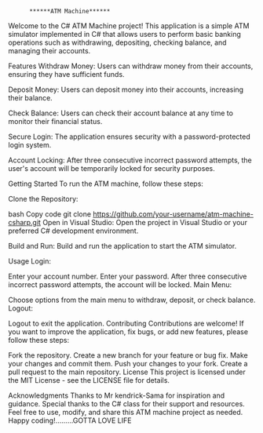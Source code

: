           ******ATM Machine******


Welcome to the C# ATM Machine project! This application is a simple ATM simulator implemented in C# that allows users to perform basic banking operations such as withdrawing, depositing, checking balance, and managing their accounts.

Features
Withdraw Money: Users can withdraw money from their accounts, ensuring they have sufficient funds.

Deposit Money: Users can deposit money into their accounts, increasing their balance.

Check Balance: Users can check their account balance at any time to monitor their financial status.

Secure Login: The application ensures security with a password-protected login system.

Account Locking: After three consecutive incorrect password attempts, the user's account will be temporarily locked for security purposes.

Getting Started
To run the ATM machine, follow these steps:

Clone the Repository:

bash
Copy code
git clone https://github.com/your-username/atm-machine-csharp.git
Open in Visual Studio:
Open the project in Visual Studio or your preferred C# development environment.

Build and Run:
Build and run the application to start the ATM simulator.

Usage
Login:

Enter your account number.
Enter your password.
After three consecutive incorrect password attempts, the account will be locked.
Main Menu:

Choose options from the main menu to withdraw, deposit, or check balance.
Logout:

Logout to exit the application.
Contributing
Contributions are welcome! If you want to improve the application, fix bugs, or add new features, please follow these steps:

Fork the repository.
Create a new branch for your feature or bug fix.
Make your changes and commit them.
Push your changes to your fork.
Create a pull request to the main repository.
License
This project is licensed under the MIT License - see the LICENSE file for details.

Acknowledgments
Thanks to Mr kendrick-Sama for inspiration and guidance.
Special thanks to the C# class for their support and resources.
Feel free to use, modify, and share this ATM machine project as needed. Happy coding!.........GOTTA LOVE LIFE




